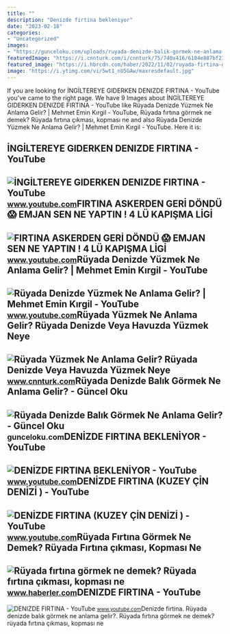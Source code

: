 ```yaml
---
title: ""
description: "Deni̇zde firtina bekleni̇yor"
date: "2023-02-18"
categories:
- "Uncategorized"
images:
- "https://gunceloku.com/uploads/ruyada-denizde-balik-gormek-ne-anlama-gelir-6375256523489.jpg"
featuredImage: "https://i.cnnturk.com/i/cnnturk/75/740x416/6104e887bf21441690169189.jpg"
featured_image: "https://i.hbrcdn.com/haber/2022/11/02/ruyada-firtina-gormek-ne-demek-ruyada-firtina-15401517_9914_amp.jpg"
image: "https://i.ytimg.com/vi/5wt1_nU5GAw/maxresdefault.jpg"
---
```


If you are looking for İNGİLTEREYE GIDERKEN DENIZDE FIRTINA - YouTube you've came to the right page. We have 9 Images about İNGİLTEREYE GIDERKEN DENIZDE FIRTINA - YouTube like Rüyada Denizde Yüzmek Ne Anlama Gelir? | Mehmet Emin Kırgil - YouTube, Rüyada fırtına görmek ne demek? Rüyada fırtına çıkması, kopması ne and also Rüyada Denizde Yüzmek Ne Anlama Gelir? | Mehmet Emin Kırgil - YouTube. Here it is:

İNGİLTEREYE GIDERKEN DENIZDE FIRTINA - YouTube
----------------------------------------------

 ![İNGİLTEREYE GIDERKEN DENIZDE FIRTINA - YouTube](https://i.ytimg.com/vi/-w0YmXZLHFg/maxresdefault.jpg) <small>www.youtube.com</small>FIRTINA ASKERDEN GERİ DÖNDÜ 😱 EMJAN SEN NE YAPTIN ! 4 LÜ KAPIŞMA LİGİ
---------------------------------------------------------------------

 ![FIRTINA ASKERDEN GERİ DÖNDÜ 😱 EMJAN SEN NE YAPTIN ! 4 LÜ KAPIŞMA LİGİ](https://i.ytimg.com/vi/5wt1_nU5GAw/maxresdefault.jpg) <small>www.youtube.com</small>Rüyada Denizde Yüzmek Ne Anlama Gelir? | Mehmet Emin Kırgil - YouTube
---------------------------------------------------------------------

 ![Rüyada Denizde Yüzmek Ne Anlama Gelir? | Mehmet Emin Kırgil - YouTube](https://i.ytimg.com/vi/NgAGr7gCpOQ/maxresdefault.jpg) <small>www.youtube.com</small>Rüyada Yüzmek Ne Anlama Gelir? Rüyada Denizde Veya Havuzda Yüzmek Neye
----------------------------------------------------------------------

 ![Rüyada Yüzmek Ne Anlama Gelir? Rüyada Denizde Veya Havuzda Yüzmek Neye](https://i.cnnturk.com/i/cnnturk/75/740x416/6104e887bf21441690169189.jpg) <small>www.cnnturk.com</small>Rüyada Denizde Balık Görmek Ne Anlama Gelir? - Güncel Oku
---------------------------------------------------------

 ![Rüyada Denizde Balık Görmek Ne Anlama Gelir? - Güncel Oku](https://gunceloku.com/uploads/ruyada-denizde-balik-gormek-ne-anlama-gelir-6375256523489.jpg) <small>gunceloku.com</small>DENİZDE FIRTINA BEKLENİYOR - YouTube
------------------------------------

 ![DENİZDE FIRTINA BEKLENİYOR - YouTube](https://i.ytimg.com/vi/HJu8meA9MxE/maxresdefault.jpg) <small>www.youtube.com</small>DENİZDE FIRTINA (KUZEY ÇİN DENİZİ ) - YouTube
---------------------------------------------

 ![DENİZDE FIRTINA (KUZEY ÇİN DENİZİ ) - YouTube](https://i.ytimg.com/vi/4_yvqbqD1Bs/maxresdefault.jpg) <small>www.youtube.com</small>Rüyada Fırtına Görmek Ne Demek? Rüyada Fırtına çıkması, Kopması Ne
------------------------------------------------------------------

 ![Rüyada fırtına görmek ne demek? Rüyada fırtına çıkması, kopması ne](https://i.hbrcdn.com/haber/2022/11/02/ruyada-firtina-gormek-ne-demek-ruyada-firtina-15401517_9914_amp.jpg) <small>www.haberler.com</small>DENIZDE FIRTINA - YouTube
-------------------------

 ![DENIZDE FIRTINA - YouTube](https://i.ytimg.com/vi/jU9MZGhATEE/hqdefault.jpg) <small>www.youtube.com</small>Denizde firtina. Rüyada denizde balık görmek ne anlama gelir?. Rüyada fırtına görmek ne demek? rüyada fırtına çıkması, kopması ne
